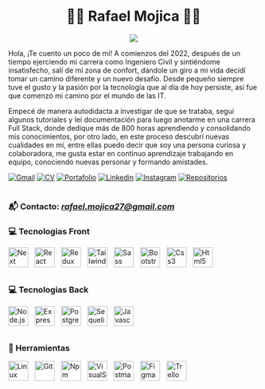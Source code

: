 <h1 align="center">🧑‍💻 Rafael Mojica 🧑‍💻</h1>

<p align="center">
 <img src="https://readme-typing-svg.herokuapp.com?color=58D68D&lines=Full+Stack+Developer&center=true">
</p>

Hola, ¡Te cuento un poco de mí! A comienzos del 2022, después de un tiempo ejerciendo mi carrera como Ingeniero Civil y sintiéndome insatisfecho, salí de mi zona de confort, dándole un giro a mi vida decidí tomar un camino diferente y un nuevo desafío. Desde pequeño siempre tuve el gusto y la pasión por la tecnología que al día de hoy persiste, así fue que comenzó mi camino por el mundo de las IT.

Empecé de manera autodidacta a investigar de que se trataba, seguí algunos tutoriales y leí documentación para luego anotarme en una carrera Full Stack, donde dedique más de 800 horas aprendiendo y consolidando mis conocimientos, por otro lado, en este proceso descubrí nuevas cualidades en mí, entre ellas puedo decir que soy una persona curiosa y colaboradora, me gusta estar en continuo aprendizaje trabajando en equipo, conociendo nuevas personar y formando amistades.
 
<p align="left">
 <a href="mailto:rafael.mojica27@gmail.com" target="_blank" rel="noopener noreferrer">
    <img alt="Gmail" title="gmail" src="https://custom-icon-badges.demolab.com/badge/-rafael.mojica27@gmail.com-red?style=for-the-badge&logo=mention&logoColor=white"/></a>
 <a href="https://drive.google.com/file/d/10NP9QdL1YZylSzzRFpGT7lOkwdaC0Ont/view?usp=share_link" target="_blank" rel="noopener noreferrer">
    <img alt="CV" title="CV" src="https://custom-icon-badges.demolab.com/badge/-CV-F25278?style=for-the-badge&logo=download&logoColor=white"/></a>
 <a href="https://portafolio-rafael-mojica.vercel.app/" target="_blank" rel="noopener noreferrer">
    <img alt="Portafolio" title="portafolio" src="https://custom-icon-badges.demolab.com/badge/-Portafolio-teal?style=for-the-badge&logo=link&logoColor=white"/></a>
 <a href="https://www.linkedin.com/in/rafamojica/" target="_blank" rel="noopener noreferrer">
    <img alt="Linkedin" title="linkedin" src="https://custom-icon-badges.demolab.com/badge/-Linkedin-blue?style=for-the-badge&logoColor=white&logo=portafolio"/></a>
 <a href="https://www.instagram.com/rafa_mojica_/" target="_blank" rel="noopener noreferrer">
    <img alt="Instagram" title="Instagram" src="https://custom-icon-badges.demolab.com/badge/-Instagram-purple?style=for-the-badge&logo=Instagram&logoColor=white"/></a>
  <a href="https://github.com/RafaMojica?tab=repositories" target="_blank" rel="noopener noreferrer">
    <img alt="Repositorios" title="Mira mis repositorios" src="https://custom-icon-badges.demolab.com/badge/-Repositorios-grey?style=for-the-badge&logoColor=white&logo=github"/></a>
</p>

#

### 📬 Contacto: <em>rafael.mojica27@gmail.com</em>

### 💻 Tecnologias Front

<img align="left" alt="Next" width="40px" style="padding-right:10px" src="https://res.cloudinary.com/startup-grind/image/upload/c_fill,dpr_2.0,f_auto,g_center,q_auto:good/v1/gcs/platform-data-dsc/events/nextjs-boilerplate-logo.png" />
<img align="left" alt="React" width="40px" style="padding-right:10px" src="https://cdn.jsdelivr.net/gh/devicons/devicon/icons/react/react-original.svg" />
<img align="left" alt="Redux" width="40px" style="padding-right:10px" src="https://cdn.jsdelivr.net/gh/devicons/devicon/icons/redux/redux-original.svg" />
<img align="left" alt="Tailwind" width="40px" style="padding-right:10px" src="https://cdn.jsdelivr.net/gh/devicons/devicon/icons/tailwindcss/tailwindcss-plain.svg" />
<img align="left" alt="Sass" width="40px" style="padding-right:10px" src="https://cdn.jsdelivr.net/gh/devicons/devicon/icons/sass/sass-original.svg" />
<img align="left" alt="Bootstrap" width="40px" style="padding-right:10px" src="https://cdn.jsdelivr.net/gh/devicons/devicon/icons/bootstrap/bootstrap-original.svg" />
<img align="left" alt="Css3" width="40px" style="padding-right:10px" src="https://cdn.jsdelivr.net/gh/devicons/devicon/icons/css3/css3-original.svg" />
<img align="left" alt="Html5" width="40px" style="padding-right:10px" src="https://cdn.jsdelivr.net/gh/devicons/devicon/icons/html5/html5-original.svg" />
<br/><br/><br/>

### 💻 Tecnologias Back

<img align="left" alt="Node.js" width="40px" style="padding-right:10px" src="https://cdn.jsdelivr.net/gh/devicons/devicon/icons/nodejs/nodejs-original.svg" />
<img align="left" alt="Express" width="40px" style="padding-right:10px" src="https://assets.website-files.com/61ca3f775a79ec5f87fcf937/6202fcdee5ee8636a145a41b_1234.png" />
<img align="left" alt="Postgresql" width="40px" style="padding-right:10px" src="https://cdn.jsdelivr.net/gh/devicons/devicon/icons/postgresql/postgresql-original.svg" />
<img align="left" alt="Sequelize" width="40px" style="padding-right:10px" src="https://cdn.jsdelivr.net/gh/devicons/devicon/icons/sequelize/sequelize-original.svg" />
<img align="left" alt="Javascript" width="40px" style="padding-right:10px" src="https://cdn.jsdelivr.net/gh/devicons/devicon/icons/javascript/javascript-original.svg" />
<br/><br/><br/>

### 🧰 Herramientas

<img align="left" alt="Linux" width="40px" style="padding-right:10px" src="https://cdn.jsdelivr.net/gh/devicons/devicon/icons/linux/linux-original.svg" />
<img align="left" alt="Git" width="40px" style="padding-right:10px" src="https://cdn.jsdelivr.net/gh/devicons/devicon/icons/git/git-original.svg" />
<img align="left" alt="Npm" width="40px" style="padding-right:10px" src="https://cdn.jsdelivr.net/gh/devicons/devicon/icons/npm/npm-original-wordmark.svg" />
<img align="left" alt="VisualStudio" width="40px" style="padding-right:10px" src="https://cdn.jsdelivr.net/gh/devicons/devicon/icons/visualstudio/visualstudio-plain.svg" />
<img align="left" alt="Postman" width="40px" style="padding-right:10px" src="https://www.vectorlogo.zone/logos/getpostman/getpostman-icon.svg" />
<img align="left" alt="Figma" width="40px" style="padding-right:10px" src="https://cdn.jsdelivr.net/gh/devicons/devicon/icons/figma/figma-original.svg" />
<img align="left" alt="Trello" width="40px" style="padding-right:10px" src="https://cdn.jsdelivr.net/gh/devicons/devicon/icons/trello/trello-plain.svg" />
